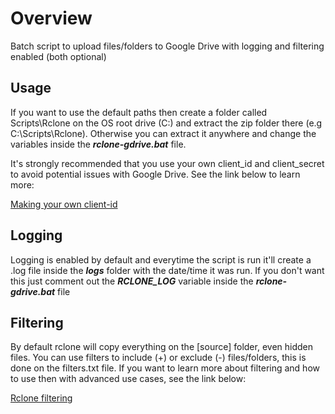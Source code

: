 # Overview

Batch script to upload files/folders to Google Drive with logging and filtering enabled (both optional)

## Usage

If you want to use the default paths then create a folder called Scripts\Rclone on the OS root drive (C:) and extract the zip folder there (e.g C:\Scripts\Rclone). Otherwise you can extract it anywhere and change the variables inside the ***rclone-gdrive.bat*** file.

It's strongly recommended that you use your own client_id and client_secret to avoid potential issues with Google Drive. See the link below to learn more:

[Making your own client-id](https://rclone.org/drive/#making-your-own-client-id)

## Logging

Logging is enabled by default and everytime the script is run it'll create a .log file inside the ***logs*** folder with the date/time it was run. If you don't want this just comment out the ***RCLONE_LOG*** variable inside the ***rclone-gdrive.bat*** file

## Filtering

By default rclone will copy everything on the [source] folder, even hidden files. You can use filters to include (+) or exclude (-) files/folders, this is done on the filters.txt file. If you want to learn more about filtering and how to use then with advanced use cases, see the link below:

[Rclone filtering](https://rclone.org/filtering/)
